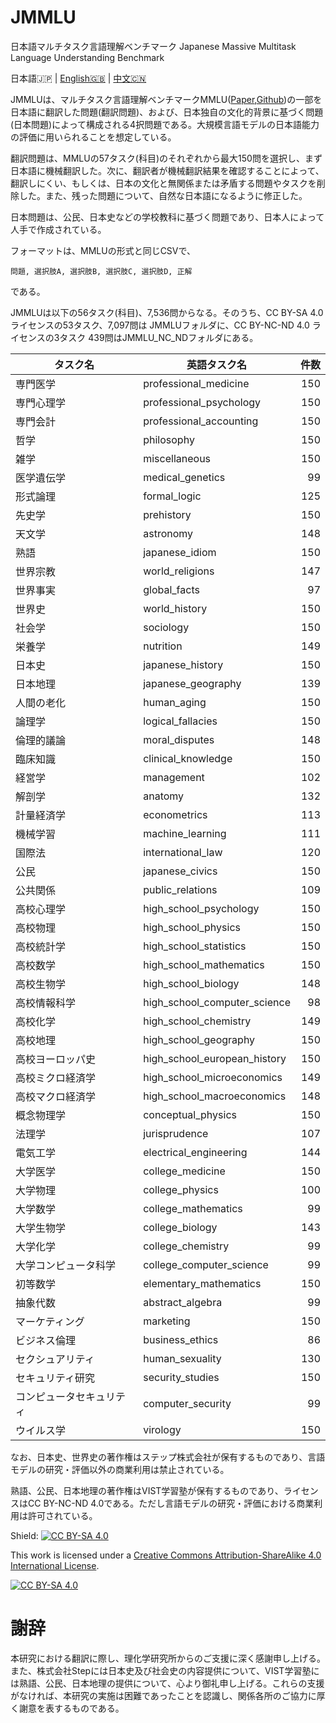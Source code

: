 # JMMLU
日本語マルチタスク言語理解ベンチマーク Japanese Massive Multitask Language Understanding Benchmark

日本語🇯🇵 | [English🇬🇧](readme_en.md) | [中文🇨🇳](readme_ch.md)

JMMLUは、マルチタスク言語理解ベンチマークMMLU([Paper](https://arxiv.org/abs/2009.03300),[Github](https://github.com/hendrycks/test))の一部を日本語に翻訳した問題(翻訳問題)、および、日本独自の文化的背景に基づく問題(日本問題)によって構成される4択問題である。大規模言語モデルの日本語能力の評価に用いられることを想定している。

翻訳問題は、MMLUの57タスク(科目)のそれぞれから最大150問を選択し、まず日本語に機械翻訳した。次に、翻訳者が機械翻訳結果を確認することによって、翻訳しにくい、もしくは、日本の文化と無関係または矛盾する問題やタスクを削除した。また、残った問題について、自然な日本語になるように修正した。

日本問題は、公民、日本史などの学校教科に基づく問題であり、日本人によって人手で作成されている。

フォーマットは、MMLUの形式と同じCSVで、

```
問題, 選択肢A, 選択肢B, 選択肢C, 選択肢D, 正解
```
である。

JMMLUは以下の56タスク(科目)、7,536問からなる。そのうち、CC BY-SA 4.0 ライセンスの53タスク、7,097問は JMMLUフォルダに、CC BY-NC-ND 4.0 ライセンスの3タスク 439問はJMMLU_NC_NDフォルダにある。

| タスク名 | 英語タスク名 | 件数 |
|---|---|---:|
| 専門医学         | professional_medicine        | 150 |
| 専門心理学        | professional_psychology      | 150 |
| 専門会計         | professional_accounting      | 150 |
| 哲学           | philosophy                   | 150 |
| 雑学           | miscellaneous                | 150 |
| 医学遺伝学        | medical_genetics             | 99  |
| 形式論理         | formal_logic                 | 125 |
| 先史学          | prehistory                   | 150 |
| 天文学          | astronomy                    | 148 |
| 熟語           | japanese_idiom               | 150 |
| 世界宗教         | world_religions              | 147 |
| 世界事実         | global_facts                 | 97  |
| 世界史          | world_history                | 150 |
| 社会学          | sociology                    | 150 |
| 栄養学          | nutrition                    | 149 |
| 日本史          | japanese_history             | 150 |
| 日本地理         | japanese_geography           | 139 |
| 人間の老化        | human_aging                  | 150 |
| 論理学          | logical_fallacies            | 150 |
| 倫理的議論        | moral_disputes               | 148 |
| 臨床知識         | clinical_knowledge           | 150 |
| 経営学          | management                   | 102 |
| 解剖学          | anatomy                      | 132 |
| 計量経済学        | econometrics                 | 113 |
| 機械学習         | machine_learning             | 111 |
| 国際法          | international_law            | 120 |
| 公民           | japanese_civics              | 150 |
| 公共関係         | public_relations             | 109 |
| 高校心理学        | high_school_psychology       | 150 |
| 高校物理         | high_school_physics          | 150 |
| 高校統計学        | high_school_statistics       | 150 |
| 高校数学         | high_school_mathematics      | 150 |
| 高校生物学        | high_school_biology          | 148 |
| 高校情報科学       | high_school_computer_science | 98  |
| 高校化学         | high_school_chemistry        | 149 |
| 高校地理         | high_school_geography        | 150 |
| 高校ヨーロッパ史     | high_school_european_history | 150 |
| 高校ミクロ経済学     | high_school_microeconomics   | 149 |
| 高校マクロ経済学     | high_school_macroeconomics   | 148 |
| 概念物理学        | conceptual_physics           | 150 |
| 法理学          | jurisprudence                | 107 |
| 電気工学         | electrical_engineering       | 144 |
| 大学医学         | college_medicine             | 150 |
| 大学物理         | college_physics              | 100 |
| 大学数学         | college_mathematics          | 99  |
| 大学生物学        | college_biology              | 143 |
| 大学化学         | college_chemistry            | 99  |
| 大学コンピュータ科学   | college_computer_science     | 99  |
| 初等数学         | elementary_mathematics       | 150 |
| 抽象代数         | abstract_algebra             | 99  |
| マーケティング      | marketing                    | 150 |
| ビジネス倫理       | business_ethics              | 86  |
| セクシュアリティ     | human_sexuality              | 130 |
| セキュリティ研究     | security_studies             | 150 |
| コンピュータセキュリティ | computer_security            | 99  |
| ウイルス学        | virology                     | 150 |


なお、日本史、世界史の著作権はステップ株式会社が保有するものであり、言語モデルの研究・評価以外の商業利用は禁止されている。

熟語、公民、日本地理の著作権はVIST学習塾が保有するものであり、ライセンスはCC BY-NC-ND 4.0である。ただし言語モデルの研究・評価における商業利用は許可されている。

Shield: [![CC BY-SA 4.0][cc-by-sa-shield]][cc-by-sa]

This work is licensed under a
[Creative Commons Attribution-ShareAlike 4.0 International License][cc-by-sa].

[![CC BY-SA 4.0][cc-by-sa-image]][cc-by-sa]

[cc-by-sa]: http://creativecommons.org/licenses/by-sa/4.0/
[cc-by-sa-image]: https://licensebuttons.net/l/by-sa/4.0/88x31.png
[cc-by-sa-shield]: https://img.shields.io/badge/License-CC%20BY--SA%204.0-lightgrey.svg
# 謝辞

本研究における翻訳に際し、理化学研究所からのご支援に深く感謝申し上げる。また、株式会社Stepには日本史及び社会史の内容提供について、VIST学習塾には熟語、公民、日本地理の提供について、心より御礼申し上げる。これらの支援がなければ、本研究の実施は困難であったことを認識し、関係各所のご協力に厚く謝意を表するものである。

